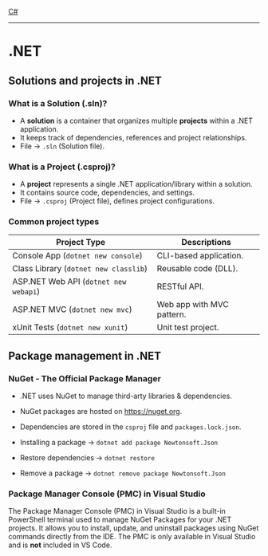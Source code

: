 [C#](csharp)

---
# .NET

## Solutions and projects in .NET
### What is a Solution (.sln)?
- A **solution** is a container that organizes multiple **projects** within a .NET application.
- It keeps track of dependencies, references and project relationships.
- File -> `.sln` (Solution file).
### What is a Project (.csproj)?
- A **project** represents a single .NET application/library within a solution.
- It contains source code, dependencies, and settings.
- File -> `.csproj` (Project file), defines project configurations.
### Common project types
| Project Type                          | Descriptions              |
| ------------------------------------- | ------------------------- |
| Console App (`dotnet new console`)    | CLI-based application.    |
| Class Library (`dotnet new classlib`) | Reusable code (DLL).      |
| ASP.NET Web API (`dotnet new webapi`) | RESTful API.              |
| ASP.NET MVC (`dotnet new mvc`)        | Web app with MVC pattern. |
| xUnit Tests (`dotnet new xunit`)      | Unit test project.        

## Package management in .NET
### NuGet - The Official Package Manager
- .NET uses NuGet to manage third-arty libraries & dependencies.
- NuGet packages are hosted on https://nuget.org.
- Dependencies are stored in the `csproj` file and `packages.lock.json`.

- Installing a package -> `dotnet add package Newtonsoft.Json`
- Restore dependencies -> `dotnet restore`
- Remove a package -> `dotnet remove package Newtonsoft.Json`

### Package Manager Console (PMC) in Visual Studio
The Package Manager Console (PMC) in Visual Studio is a built-in PowerShell terminal used to manage NuGet Packages for your .NET projects. It allows you to install, update, and uninstall packages using NuGet commands directly from the IDE. The PMC is only available in Visual Studio and is **not** included in VS Code.